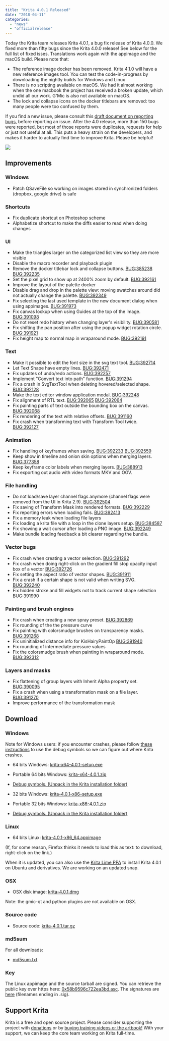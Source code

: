 ```yaml
---
title: "Krita 4.0.1 Released"
date: "2018-04-11"
categories: 
  - "news"
  - "officialrelease"
---
```


Today the Krita team releases Krita 4.0.1, a bug fix release of Krita 4.0.0. We fixed more than fifty bugs since the Krita 4.0.0 release! See below for the full list of fixed isses. Translations work again with the appimage and the macOS build. Please note that:

- The reference image docker has been removed. Krita 4.1.0 will have a new reference images tool. You can test the code-in-progress by downloading the nightly builds for Windows and Linux
- There is no scripting available on macOS. We had it almost working when the one macbook the project has received a broken update, which undid all our work. G'Mic is also not available on macOS.
- The lock and collapse icons on the docker titlebars are removed: too many people were too confused by them.

If you find a new issue, please consult this [draft document on reporting bugs](https://phabricator.kde.org/T7492), before reporting an issue. After the 4.0 release, more than 150 bugs were reported, but most of those reports were duplicates, requests for help or just not useful at all. This puts a heavy strain on the developers, and makes it harder to actually find time to improve Krita. Please be helpful!

[![](../images/kiki_4.0_sm-1-1024x463.png)](https://krita.org/wp-content/uploads/2018/03/kiki_4.0_sm-1.png)

## Improvements

### Windows

- Patch QSaveFile so working on images stored in synchronized folders (dropbox, google drive) is safe

### Shortcuts

- Fix duplicate shortcut on Photoshop scheme
- Alphabetize shortcut to make the diffs easier to read when doing changes

### UI

- Make the triangles larger on the categorized list view so they are more visible
- Disable the macro recorder and playback plugin
- Remove the docker titlebar lock and collapse buttons. [BUG:385238](https://bugs.kde.org/show_bug.cgi?id=385238) [BUG:392235](https://bugs.kde.org/show_bug.cgi?id=392235)
- Set the pixel grid to show up at 2400% zoom by default. [BUG:392161](https://bugs.kde.org/show_bug.cgi?id=392161)
- Improve the layout of the palette docker
- Disable drag and drop in the palette view: moving swatches around did not actually change the palette. [BUG:392349](https://bugs.kde.org/show_bug.cgi?id=392349)
- Fix selecting the last used template in the new document dialog when using appimages. [BUG:391973](https://bugs.kde.org/show_bug.cgi?id=391973)
- Fix canvas lockup when using Guides at the top of the image. [BUG:391098](https://bugs.kde.org/show_bug.cgi?id=391098)
- Do not reset redo history when changing layer's visibility. [BUG:390581](https://bugs.kde.org/show_bug.cgi?id=390581)
- Fix shifting the pan position after using the popup widget rotation circle. [BUG:391921](https://bugs.kde.org/show_bug.cgi?id=391921)
- Fix height map to normal map in wraparound mode. [BUG:392191](https://bugs.kde.org/show_bug.cgi?id=392191)

### Text

- Make it possible to edit the font size in the svg text tool. [BUG:392714](https://bugs.kde.org/show_bug.cgi?id=392714)
- Let Text Shape have empty lines. [BUG:392471](https://bugs.kde.org/show_bug.cgi?id=392471)
- Fix updates of undo/redo actions. [BUG:392257](https://bugs.kde.org/show_bug.cgi?id=392257)
- Implement "Convert text into path" function. [BUG:391294](https://bugs.kde.org/show_bug.cgi?id=391294)
- Fix a crash in SvgTextTool when deleting hovered/selected shape. [BUG:392128](https://bugs.kde.org/show_bug.cgi?id=392128)
- Make the text editor window application modal. [BUG:392248](https://bugs.kde.org/show_bug.cgi?id=392248)
- Fix alignment of RTL text. [BUG:392065](https://bugs.kde.org/show_bug.cgi?id=392065) [BUG:392064](https://bugs.kde.org/show_bug.cgi?id=392064)
- Fix painting parts of text outside the bounding box on the canvas. [BUG:392068](https://bugs.kde.org/show_bug.cgi?id=392068)
- Fix rendering of the text with relative offsets. [BUG:391160](https://bugs.kde.org/show_bug.cgi?id=391160)
- Fix crash when transforming text with Transform Tool twice. [BUG:392127](https://bugs.kde.org/show_bug.cgi?id=392127)

### Animation

- Fix handling of keyframes when saving. [BUG:392233](https://bugs.kde.org/show_bug.cgi?id=392233) [BUG:392559](https://bugs.kde.org/show_bug.cgi?id=392559)
- Keep show in timeline and onion skin options when merging layers. [BUG:377358](https://bugs.kde.org/show_bug.cgi?id=377358)
- Keep keyframe color labels when merging layers. [BUG:388913](https://bugs.kde.org/show_bug.cgi?id=388913)
- Fix exporting out audio with video formats MKV and OGV.

### File handling

- Do not load/save layer channel flags anymore (channel flags were removed from the UI in Krita 2.9). [BUG:392504](https://bugs.kde.org/show_bug.cgi?id=392504)
- Fix saving of Transform Mask into rendered formats. [BUG:392229](https://bugs.kde.org/show_bug.cgi?id=392229)
- Fix reporting errors when loading fails. [BUG:392413](https://bugs.kde.org/show_bug.cgi?id=392413)
- Fix a memory leak when loading file layers
- Fix loading a krita file with a loop in the clone layers setup. [BUG:384587](https://bugs.kde.org/show_bug.cgi?id=394587)
- Fix showing a wait cursor after loading a PNG image. [BUG:392249](https://bugs.kde.org/show_bug.cgi?id=392249)
- Make bundle loading feedback a bit clearer regarding the bundle.

### Vector bugs

- Fix crash when creating a vector selection. [BUG:391292](https://bugs.kde.org/show_bug.cgi?id=391292)
- Fix crash when doing right-click on the gradient fill stop opacity input box of a vector [BUG:392726](https://bugs.kde.org/show_bug.cgi?id=392726)
- Fix setting the aspect ratio of vector shapes. [BUG:391911](https://bugs.kde.org/show_bug.cgi?id=391911)
- Fix a crash if a certain shape is not valid when writing SVG. [BUG:392240](https://bugs.kde.org/show_bug.cgi?id=392240)
- Fix hidden stroke and fill widgets not to track current shape selection BUG:391990

### Painting and brush engines

- Fix crash when creating a new spray preset. [BUG:392869](https://bugs.kde.org/show_bug.cgi?id=392869)
- Fix rounding of the the pressure curve
- Fix painting with colorsmudge brushes on transparency masks. [BUG:391268](https://bugs.kde.org/show_bug.cgi?id=391268)
- Fix uninitialized distance info for KisHairyPaintOp [BUG:391940](https://bugs.kde.org/show_bug.cgi?id=391940)
- Fix rounding of intermediate pressure values
- Fix the colorsmudge brush when painting in wraparound mode. [BUG:392312](https://bugs.kde.org/show_bug.cgi?id=392312)

### Layers and masks

- Fix flattening of group layers with Inherit Alpha property set. [BUG:390095](https://bugs.kde.org/show_bug.cgi?id=390095)
- Fix a crash when using a transformation mask on a file layer. [BUG:391270](https://bugs.kde.org/show_bug.cgi?id=391270)
- Improve performance of the transformation mask

## Download

### Windows

Note for Windows users: if you encounter crashes, please follow [these instructions](https://docs.krita.org/Dr._Mingw_debugger) to use the debug symbols so we can figure out where Krita crashes.

- 64 bits Windows: [krita-x64-4.0.1-setup.exe](https://download.kde.org/stable/krita/4.0.1/krita-x64-4.0.1-setup.exe)
- Portable 64 bits Windows: [krita-x64-4.0.1.zip](https://download.kde.org/stable/krita/4.0.1/krita-x64-4.0.1.zip)
- [Debug symbols. (Unpack in the Krita installation folder)](https://download.kde.org/stable/krita/4.0.1/krita-x64-4.0.1-dbg.zip)

- 32 bits Windows: [krita-4.0.1-x86-setup.exe](https://download.kde.org/stable/krita/4.0.1/krita-x86-4.0.1-setup.exe)
- Portable 32 bits Windows: [krita-x86-4.0.1.zip](https://download.kde.org/stable/krita/4.0.1/krita-x86-4.0.1.zip)
- [Debug symbols. (Unpack in the Krita installation folder)](https://download.kde.org/stable/krita/4.0.1/krita-x86-4.0.1-dbg.zip)

### Linux

- 64 bits Linux: [krita-4.0.1-x86\_64.appimage](https://download.kde.org/stable/krita/4.0.1/krita-4.0.1-x86_64.appimage)

(If, for some reason, Firefox thinks it needs to load this as text: to download, right-click on the link.)

When it is updated, you can also use the [Krita Lime PPA](https://launchpad.net/%7Ekritalime/+archive/ubuntu/ppa) to install Krita 4.0.1 on Ubuntu and derivatives. We are working on an updated snap.

### OSX

- OSX disk image: [krita-4.0.1.dmg](https://download.kde.org/stable/krita/4.0.1/krita-4.0.1.dmg)

Note: the gmic-qt and python plugins are not available on OSX.

### Source code

- Source code: [krita-4.0.1.tar.gz](https://download.kde.org/stable/krita/4.0.1/krita-4.0.1.tar.gz)

### md5sum

For all downloads:

- [md5sum.txt](https://download.kde.org/stable/krita/4.0.1/md5sum.txt)

### Key

The Linux appimage and the source tarball are signed. You can retrieve the public key over https here: [0x58b9596c722ea3bd.asc](https://share.kde.org/index.php/s/fJ99V5mZvuyD0z8). The signatures are [here](http://download.kde.org/stable/krita/4.0.1/) (filenames ending in .sig).

## Support Krita

Krita is a free and open source project. Please consider supporting the project with [donations](https://krita.org/en/support-us/donations/) or by [buying training videos or the artbook!](https://krita.org/en/support-us/shop) With your support, we can keep the core team working on Krita full-time.
